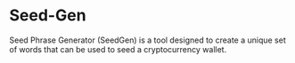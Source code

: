 # Seed-Gen
Seed Phrase Generator (SeedGen) is a tool designed to create a unique set of words that can be used to seed a cryptocurrency wallet.
